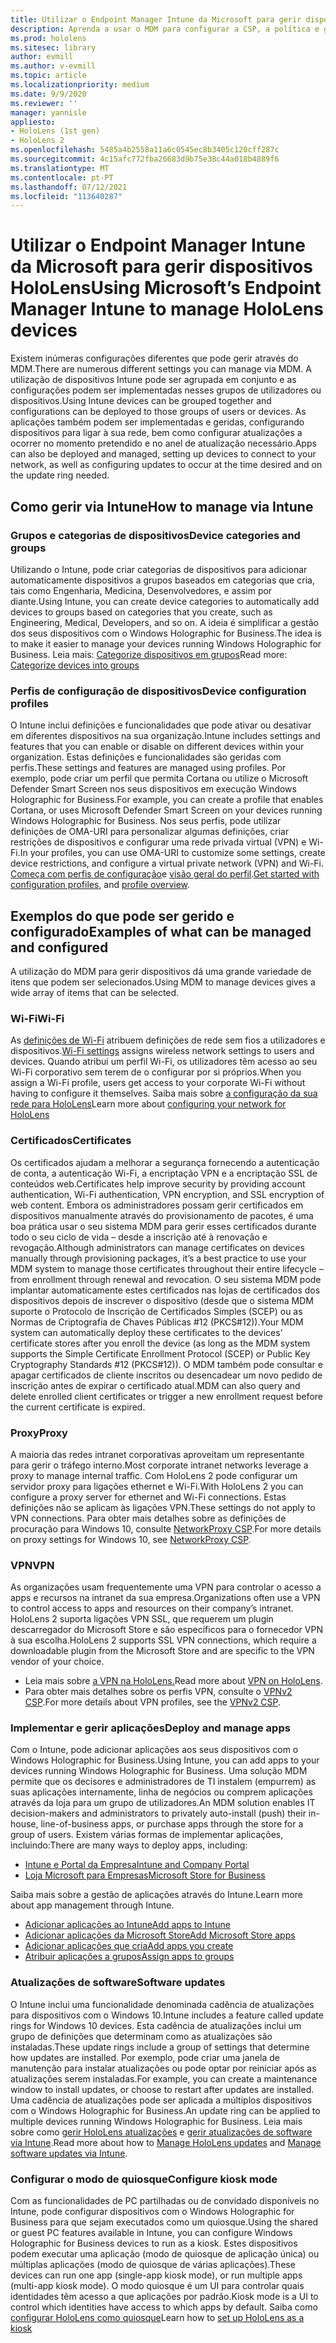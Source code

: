 ```yaml
---
title: Utilizar o Endpoint Manager Intune da Microsoft para gerir dispositivos HoloLens
description: Aprenda a usar o MDM para configurar a CSP, a política e gerir HoloLens dispositivos de realidade mista em escala usando o Intune.
ms.prod: hololens
ms.sitesec: library
author: evmill
ms.author: v-evmill
ms.topic: article
ms.localizationpriority: medium
ms.date: 9/9/2020
ms.reviewer: ''
manager: yannisle
appliesto:
- HoloLens (1st gen)
- HoloLens 2
ms.openlocfilehash: 5485a4b2558a11a6c0545ec8b3405c120cff287c
ms.sourcegitcommit: 4c15afc772fba26683d9b75e38c44a018b4889f6
ms.translationtype: MT
ms.contentlocale: pt-PT
ms.lasthandoff: 07/12/2021
ms.locfileid: "113640287"
---
```

# <a name="using-microsofts-endpoint-manager-intune-to-manage-hololens-devices"></a><span data-ttu-id="6f42a-103">Utilizar o Endpoint Manager Intune da Microsoft para gerir dispositivos HoloLens</span><span class="sxs-lookup"><span data-stu-id="6f42a-103">Using Microsoft’s Endpoint Manager Intune to manage HoloLens devices</span></span>

<span data-ttu-id="6f42a-104">Existem inúmeras configurações diferentes que pode gerir através do MDM.</span><span class="sxs-lookup"><span data-stu-id="6f42a-104">There are numerous different settings you can manage via MDM.</span></span> <span data-ttu-id="6f42a-105">A utilização de dispositivos Intune pode ser agrupada em conjunto e as configurações podem ser implementadas nesses grupos de utilizadores ou dispositivos.</span><span class="sxs-lookup"><span data-stu-id="6f42a-105">Using Intune devices can be grouped together and configurations can be deployed to those groups of users or devices.</span></span> <span data-ttu-id="6f42a-106">As aplicações também podem ser implementadas e geridas, configurando dispositivos para ligar à sua rede, bem como configurar atualizações a ocorrer no momento pretendido e no anel de atualização necessário.</span><span class="sxs-lookup"><span data-stu-id="6f42a-106">Apps can also be deployed and managed, setting up devices to connect to your network, as well as configuring updates to occur at the time desired and on the update ring needed.</span></span> 

## <a name="how-to-manage-via-intune"></a><span data-ttu-id="6f42a-107">Como gerir via Intune</span><span class="sxs-lookup"><span data-stu-id="6f42a-107">How to manage via Intune</span></span>

### <a name="device-categories-and-groups"></a><span data-ttu-id="6f42a-108">Grupos e categorias de dispositivos</span><span class="sxs-lookup"><span data-stu-id="6f42a-108">Device categories and groups</span></span>
<span data-ttu-id="6f42a-109">Utilizando o Intune, pode criar categorias de dispositivos para adicionar automaticamente dispositivos a grupos baseados em categorias que cria, tais como Engenharia, Medicina, Desenvolvedores, e assim por diante.</span><span class="sxs-lookup"><span data-stu-id="6f42a-109">Using Intune, you can create device categories to automatically add devices to groups based on categories that you create, such as Engineering, Medical, Developers, and so on.</span></span> <span data-ttu-id="6f42a-110">A ideia é simplificar a gestão dos seus dispositivos com o Windows Holographic for Business.</span><span class="sxs-lookup"><span data-stu-id="6f42a-110">The idea is to make it easier to manage your devices running Windows Holographic for Business.</span></span>
<span data-ttu-id="6f42a-111">Leia mais: [Categorize dispositivos em grupos](/mem/intune/enrollment/device-group-mapping)</span><span class="sxs-lookup"><span data-stu-id="6f42a-111">Read more: [Categorize devices into groups](/mem/intune/enrollment/device-group-mapping)</span></span>

### <a name="device-configuration-profiles"></a><span data-ttu-id="6f42a-112">Perfis de configuração de dispositivos</span><span class="sxs-lookup"><span data-stu-id="6f42a-112">Device configuration profiles</span></span>
<span data-ttu-id="6f42a-113">O Intune inclui definições e funcionalidades que pode ativar ou desativar em diferentes dispositivos na sua organização.</span><span class="sxs-lookup"><span data-stu-id="6f42a-113">Intune includes settings and features that you can enable or disable on different devices within your organization.</span></span> <span data-ttu-id="6f42a-114">Estas definições e funcionalidades são geridas com perfis.</span><span class="sxs-lookup"><span data-stu-id="6f42a-114">These settings and features are managed using profiles.</span></span> <span data-ttu-id="6f42a-115">Por exemplo, pode criar um perfil que permita Cortana ou utilize o Microsoft Defender Smart Screen nos seus dispositivos em execução Windows Holographic for Business.</span><span class="sxs-lookup"><span data-stu-id="6f42a-115">For example, you can create a profile that enables Cortana, or uses Microsoft Defender Smart Screen on your devices running Windows Holographic for Business.</span></span>
<span data-ttu-id="6f42a-116">Nos seus perfis, pode utilizar definições de OMA-URI para personalizar algumas definições, criar restrições de dispositivos e configurar uma rede privada virtual (VPN) e Wi-Fi.</span><span class="sxs-lookup"><span data-stu-id="6f42a-116">In your profiles, you can use OMA-URI to customize some settings, create device restrictions, and configure a virtual private network (VPN) and Wi-Fi.</span></span>
<span data-ttu-id="6f42a-117">[Começa com perfis de configuração](/mem/intune/configuration/device-profiles)e [visão geral do perfil](/mem/intune/configuration/device-profile-create).</span><span class="sxs-lookup"><span data-stu-id="6f42a-117">[Get started with configuration profiles](/mem/intune/configuration/device-profiles), and [profile overview](/mem/intune/configuration/device-profile-create).</span></span>

## <a name="examples-of-what-can-be-managed-and-configured"></a><span data-ttu-id="6f42a-118">Exemplos do que pode ser gerido e configurado</span><span class="sxs-lookup"><span data-stu-id="6f42a-118">Examples of what can be managed and configured</span></span>

<span data-ttu-id="6f42a-119">A utilização do MDM para gerir dispositivos dá uma grande variedade de itens que podem ser selecionados.</span><span class="sxs-lookup"><span data-stu-id="6f42a-119">Using MDM to manage devices gives a wide array of items that can be selected.</span></span> 

### <a name="wi-fi"></a><span data-ttu-id="6f42a-120">Wi-Fi</span><span class="sxs-lookup"><span data-stu-id="6f42a-120">Wi-Fi</span></span>
<span data-ttu-id="6f42a-121">As [definições de Wi-Fi](/mem/intune/configuration/wi-fi-settings-configure) atribuem definições de rede sem fios a utilizadores e dispositivos.</span><span class="sxs-lookup"><span data-stu-id="6f42a-121">[Wi-Fi settings](/mem/intune/configuration/wi-fi-settings-configure) assigns wireless network settings to users and devices.</span></span> <span data-ttu-id="6f42a-122">Quando atribui um perfil Wi-Fi, os utilizadores têm acesso ao seu Wi-Fi corporativo sem terem de o configurar por si próprios.</span><span class="sxs-lookup"><span data-stu-id="6f42a-122">When you assign a Wi-Fi profile, users get access to your corporate Wi-Fi without having to configure it themselves.</span></span>
<span data-ttu-id="6f42a-123">Saiba mais sobre [a configuração da sua rede para HoloLens](hololens-commercial-infrastructure.md)</span><span class="sxs-lookup"><span data-stu-id="6f42a-123">Learn more about [configuring your network for HoloLens](hololens-commercial-infrastructure.md)</span></span>

### <a name="certificates"></a><span data-ttu-id="6f42a-124">Certificados</span><span class="sxs-lookup"><span data-stu-id="6f42a-124">Certificates</span></span>
<span data-ttu-id="6f42a-125">Os certificados ajudam a melhorar a segurança fornecendo a autenticação de conta, a autenticação Wi-Fi, a encriptação VPN e a encriptação SSL de conteúdos web.</span><span class="sxs-lookup"><span data-stu-id="6f42a-125">Certificates help improve security by providing account authentication, Wi-Fi authentication, VPN encryption, and SSL encryption of web content.</span></span> <span data-ttu-id="6f42a-126">Embora os administradores possam gerir certificados em dispositivos manualmente através do provisionamento de pacotes, é uma boa prática usar o seu sistema MDM para gerir esses certificados durante todo o seu ciclo de vida – desde a inscrição até à renovação e revogação.</span><span class="sxs-lookup"><span data-stu-id="6f42a-126">Although administrators can manage certificates on devices manually through provisioning packages, it’s a best practice to use your MDM system to manage those certificates throughout their entire lifecycle – from enrollment through renewal and revocation.</span></span> <span data-ttu-id="6f42a-127">O seu sistema MDM pode implantar automaticamente estes certificados nas lojas de certificados dos dispositivos depois de inscrever o dispositivo (desde que o sistema MDM suporte o Protocolo de Inscrição de Certificados Simples (SCEP) ou as Normas de Criptografia de Chaves Públicas #12 (PKCS#12)).</span><span class="sxs-lookup"><span data-stu-id="6f42a-127">Your MDM system can automatically deploy these certificates to the devices’ certificate stores after you enroll the device (as long as the MDM system supports the Simple Certificate Enrollment Protocol (SCEP) or Public Key Cryptography Standards #12 (PKCS#12)).</span></span> <span data-ttu-id="6f42a-128">O MDM também pode consultar e apagar certificados de cliente inscritos ou desencadear um novo pedido de inscrição antes de expirar o certificado atual.</span><span class="sxs-lookup"><span data-stu-id="6f42a-128">MDM can also query and delete enrolled client certificates or trigger a new enrollment request before the current certificate is expired.</span></span> 

### <a name="proxy"></a><span data-ttu-id="6f42a-129">Proxy</span><span class="sxs-lookup"><span data-stu-id="6f42a-129">Proxy</span></span>
<span data-ttu-id="6f42a-130">A maioria das redes intranet corporativas aproveitam um representante para gerir o tráfego interno.</span><span class="sxs-lookup"><span data-stu-id="6f42a-130">Most corporate intranet networks leverage a proxy to manage internal traffic.</span></span> <span data-ttu-id="6f42a-131">Com HoloLens 2 pode configurar um servidor proxy para ligações ethernet e Wi-Fi.</span><span class="sxs-lookup"><span data-stu-id="6f42a-131">With HoloLens 2 you can configure a proxy server for ethernet and Wi-Fi connections.</span></span> <span data-ttu-id="6f42a-132">Estas definições não se aplicam às ligações VPN.</span><span class="sxs-lookup"><span data-stu-id="6f42a-132">These settings do not apply to VPN connections.</span></span> <span data-ttu-id="6f42a-133">Para obter mais detalhes sobre as definições de procuração para Windows 10, consulte [NetworkProxy CSP](/windows/client-management/mdm/networkproxy-csp).</span><span class="sxs-lookup"><span data-stu-id="6f42a-133">For more details on proxy settings for Windows 10, see [NetworkProxy CSP](/windows/client-management/mdm/networkproxy-csp).</span></span>

### <a name="vpn"></a><span data-ttu-id="6f42a-134">VPN</span><span class="sxs-lookup"><span data-stu-id="6f42a-134">VPN</span></span>
<span data-ttu-id="6f42a-135">As organizações usam frequentemente uma VPN para controlar o acesso a apps e recursos na intranet da sua empresa.</span><span class="sxs-lookup"><span data-stu-id="6f42a-135">Organizations often use a VPN to control access to apps and resources on their company’s intranet.</span></span> <span data-ttu-id="6f42a-136">HoloLens 2 suporta ligações VPN SSL, que requerem um plugin descarregador do Microsoft Store e são específicos para o fornecedor VPN à sua escolha.</span><span class="sxs-lookup"><span data-stu-id="6f42a-136">HoloLens 2 supports SSL VPN connections, which require a downloadable plugin from the Microsoft Store and are specific to the VPN vendor of your choice.</span></span> 
- <span data-ttu-id="6f42a-137">Leia mais sobre [a VPN na HoloLens.](hololens-network.md#vpn)</span><span class="sxs-lookup"><span data-stu-id="6f42a-137">Read more about [VPN on HoloLens](hololens-network.md#vpn).</span></span>
- <span data-ttu-id="6f42a-138">Para obter mais detalhes sobre os perfis VPN, consulte o [VPNv2 CSP](/windows/client-management/mdm/vpnv2-csp).</span><span class="sxs-lookup"><span data-stu-id="6f42a-138">For more details about VPN profiles, see the [VPNv2 CSP](/windows/client-management/mdm/vpnv2-csp).</span></span>

### <a name="deploy-and-manage-apps"></a><span data-ttu-id="6f42a-139">Implementar e gerir aplicações</span><span class="sxs-lookup"><span data-stu-id="6f42a-139">Deploy and manage apps</span></span>
<span data-ttu-id="6f42a-140">Com o Intune, pode adicionar aplicações aos seus dispositivos com o Windows Holographic for Business.</span><span class="sxs-lookup"><span data-stu-id="6f42a-140">Using Intune, you can add apps to your devices running Windows Holographic for Business.</span></span> <span data-ttu-id="6f42a-141">Uma solução MDM permite que os decisores e administradores de TI instalem (empurrem) as suas aplicações internamente, linha de negócios ou comprem aplicações através da loja para um grupo de utilizadores.</span><span class="sxs-lookup"><span data-stu-id="6f42a-141">An MDM solution enables IT decision-makers and administrators to privately auto-install (push) their in-house, line-of-business apps, or purchase apps through the store for a group of users.</span></span> <span data-ttu-id="6f42a-142">Existem várias formas de implementar aplicações, incluindo:</span><span class="sxs-lookup"><span data-stu-id="6f42a-142">There are many ways to deploy apps, including:</span></span>
-   [<span data-ttu-id="6f42a-143">Intune e Portal da Empresa</span><span class="sxs-lookup"><span data-stu-id="6f42a-143">Intune and Company Portal</span></span>]( app-deploy-intune.md)
-   [<span data-ttu-id="6f42a-144">Loja Microsoft para Empresas</span><span class="sxs-lookup"><span data-stu-id="6f42a-144">Microsoft Store for Business</span></span>]( app-deploy-store-business.md)

<span data-ttu-id="6f42a-145">Saiba mais sobre a gestão de aplicações através do Intune.</span><span class="sxs-lookup"><span data-stu-id="6f42a-145">Learn more about app management through Intune.</span></span>
-   [<span data-ttu-id="6f42a-146">Adicionar aplicações ao Intune</span><span class="sxs-lookup"><span data-stu-id="6f42a-146">Add apps to Intune</span></span>](/mem/intune/apps/apps-add)
-   [<span data-ttu-id="6f42a-147">Adicionar aplicações da Microsoft Store</span><span class="sxs-lookup"><span data-stu-id="6f42a-147">Add Microsoft Store apps</span></span>](/mem/intune/apps/store-apps-windows)
-   [<span data-ttu-id="6f42a-148">Adicionar aplicações que cria</span><span class="sxs-lookup"><span data-stu-id="6f42a-148">Add apps you create</span></span>](/mem/intune/apps/lob-apps-windows)
- [<span data-ttu-id="6f42a-149">Atribuir aplicações a grupos</span><span class="sxs-lookup"><span data-stu-id="6f42a-149">Assign apps to groups</span></span>](/mem/intune/apps/apps-deploy)

### <a name="software-updates"></a><span data-ttu-id="6f42a-150">Atualizações de software</span><span class="sxs-lookup"><span data-stu-id="6f42a-150">Software updates</span></span>
<span data-ttu-id="6f42a-151">O Intune inclui uma funcionalidade denominada cadência de atualizações para dispositivos com o Windows 10.</span><span class="sxs-lookup"><span data-stu-id="6f42a-151">Intune includes a feature called update rings for Windows 10 devices.</span></span> <span data-ttu-id="6f42a-152">Esta cadência de atualizações inclui um grupo de definições que determinam como as atualizações são instaladas.</span><span class="sxs-lookup"><span data-stu-id="6f42a-152">These update rings include a group of settings that determine how updates are installed.</span></span> <span data-ttu-id="6f42a-153">Por exemplo, pode criar uma janela de manutenção para instalar atualizações ou pode optar por reiniciar após as atualizações serem instaladas.</span><span class="sxs-lookup"><span data-stu-id="6f42a-153">For example, you can create a maintenance window to install updates, or choose to restart after updates are installed.</span></span> <span data-ttu-id="6f42a-154">Uma cadência de atualizações pode ser aplicada a múltiplos dispositivos com o Windows Holographic for Business.</span><span class="sxs-lookup"><span data-stu-id="6f42a-154">An update ring can be applied to multiple devices running Windows Holographic for Business.</span></span>
<span data-ttu-id="6f42a-155">Leia mais sobre como [gerir HoloLens atualizações](hololens-updates.md) e [gerir atualizações de software via Intune](/mem/intune/protect/windows-update-for-business-configure).</span><span class="sxs-lookup"><span data-stu-id="6f42a-155">Read more about how to [Manage HoloLens updates](hololens-updates.md) and [Manage software updates via Intune](/mem/intune/protect/windows-update-for-business-configure).</span></span>

### <a name="configure-kiosk-mode"></a><span data-ttu-id="6f42a-156">Configurar o modo de quiosque</span><span class="sxs-lookup"><span data-stu-id="6f42a-156">Configure kiosk mode</span></span>
<span data-ttu-id="6f42a-157">Com as funcionalidades de PC partilhadas ou de convidado disponíveis no Intune, pode configurar dispositivos com o Windows Holographic for Business para que sejam executados como um quiosque.</span><span class="sxs-lookup"><span data-stu-id="6f42a-157">Using the shared or guest PC features available in Intune, you can configure Windows Holographic for Business devices to run as a kiosk.</span></span> <span data-ttu-id="6f42a-158">Estes dispositivos podem executar uma aplicação (modo de quiosque de aplicação única) ou múltiplas aplicações (modo de quiosque de várias aplicações).</span><span class="sxs-lookup"><span data-stu-id="6f42a-158">These devices can run one app (single-app kiosk mode), or run multiple apps (multi-app kiosk mode).</span></span> <span data-ttu-id="6f42a-159">O modo quiosque é um UI para controlar quais identidades têm acesso a que aplicações por padrão.</span><span class="sxs-lookup"><span data-stu-id="6f42a-159">Kiosk mode is a UI to control which identities have access to which apps by default.</span></span>
<span data-ttu-id="6f42a-160">Saiba como [configurar HoloLens como quiosque]( hololens-kiosk.md)</span><span class="sxs-lookup"><span data-stu-id="6f42a-160">Learn how to [set up HoloLens as a kiosk]( hololens-kiosk.md)</span></span>

